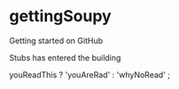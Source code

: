 # gettingSoupy
Getting started on GitHub

Stubs has entered the building

youReadThis ? 'youAreRad' : 'whyNoRead' ;
